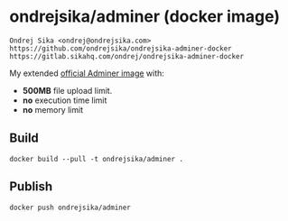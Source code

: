 # ondrejsika/adminer (docker image)

    Ondrej Sika <ondrej@ondrejsika.com>
    https://github.com/ondrejsika/ondrejsika-adminer-docker
    https://gitlab.sikahq.com/ondrej/ondrejsika-adminer-docker


My extended [official Adminer image](https://hub.docker.com/_/adminer) with:

- __500MB__ file upload limit.
- __no__ execution time limit
- __no__ memory limit


## Build

```
docker build --pull -t ondrejsika/adminer .
```


## Publish

```
docker push ondrejsika/adminer
```
